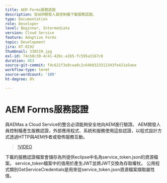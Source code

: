 ```yaml
---
title: AEM Forms服務認證
description: 從AEM開發人員控制檯下載服務認證。
type: Documentation
role: Developer
level: Beginner, Intermediate
version: Cloud Service
feature: Adaptive Forms
topic: Development
jira: KT-8192
thumbnail: 330519.jpg
exl-id: 74cb8c30-4c41-426c-a1b5-fc595a3167c8
duration: 453
source-git-commit: f4c621f3a9caa8c2c64b8323312343fe421a5aee
workflow-type: tm+mt
source-wordcount: '109'
ht-degree: 0%

---
```


# AEM Forms服務認證

與AEMas a Cloud Service的整合必須能夠安全地向AEM進行驗證。 AEM開發人員控制檯產生服務認證，外部應用程式、系統和服務使用這些認證，以程式設計方式透過HTTP與AEM作者或發佈服務互動。

>[!VIDEO](https://video.tv.adobe.com/v/330519?quality=12&learn=on)

下載的服務認證檔案會儲存為所提供eclipse中名為service_token.json的資源檔案。 service_token檔案中的值用於產生JWT並將JWT交換為存取權杖。 公用程式類別GetServiceCredentials是用來從service_token.json資源檔案擷取屬性值。
